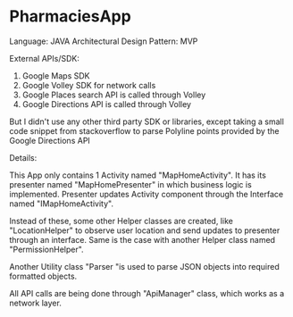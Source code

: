 # PharmaciesApp
Language: JAVA
Architectural Design Pattern: MVP

External APIs/SDK:
1. Google Maps SDK 
2. Google Volley SDK for network calls
3. Google Places search API is called through Volley
4. Google Directions API is called through Volley

But I didn't use any other third party SDK or libraries, except taking a small code snippet from stackoverflow to parse Polyline points provided by the Google Directions API


Details:

This App only contains 1 Activity named "MapHomeActivity". It has its presenter named "MapHomePresenter" in which business logic is implemented. Presenter updates Activity component through the Interface named "IMapHomeActivity".

Instead of these, some other Helper classes are created, like "LocationHelper" to observe user location and send updates to presenter through an interface. Same is the case with another Helper class named "PermissionHelper".

Another Utility class "Parser "is used to parse JSON objects into required formatted objects.

All API calls are being done through "ApiManager" class, which works as a network layer.
